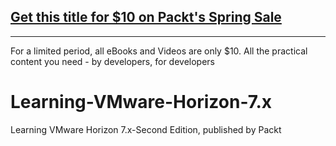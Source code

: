 ## [Get this title for $10 on Packt's Spring Sale](https://www.packt.com/V06252?utm_source=github&utm_medium=packt-github-repo&utm_campaign=spring_10_dollar_2022)
-----
For a limited period, all eBooks and Videos are only $10. All the practical content you need \- by developers, for developers

# Learning-VMware-Horizon-7.x
Learning VMware Horizon 7.x-Second Edition, published by Packt
